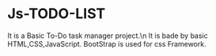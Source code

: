 # Js-TODO-LIST
It is a Basic To-Do task manager project.\n
It is bade by basic HTML,CSS,JavaScript.
BootStrap is used for css Framework.

